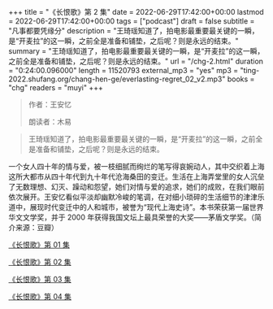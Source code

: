 +++
title = "《长恨歌》第 2 集"
date = 2022-06-29T17:42:00+00:00
lastmod = 2022-06-29T17:42:00+00:00
tags = ["podcast"]
draft = false
subtitle = "凡事都要凭缘分"
description = "王琦瑶知道了，拍电影最重要最关键的一瞬，是“开麦拉”的这一瞬，之前全是准备和铺垫，之后呢？则是永远的结束。"
summary = "王琦瑶知道了，拍电影最重要最关键的一瞬，是“开麦拉”的这一瞬，之前全是准备和铺垫，之后呢？则是永远的结束。"
url = "/chg-2.html"
duration = "0:24:00.096000"
length = 11520793
external_mp3 = "yes"
mp3 = "ting-2022.shufang.org/chang-hen-ge/everlasting-regret_02_v2.mp3"
books = "chg"
readers = "muyi"
+++

> 作者：王安忆
>
> 朗读者：木易

> 王琦瑶知道了，拍电影最重要最关键的一瞬，是“开麦拉”的这一瞬，之前全是准备和铺垫，之后呢？则是永远的结束。

一个女人四十年的情与爱，被一枝细腻而绚烂的笔写得哀婉动人，其中交织着上海这所大都市从四十年代到九十年代沧海桑田的变迁。生活在上海弄堂里的女人沉垒了无数理想、幻灭、躁动和怨望，她们对情与爱的追求，她们的成败，在我们眼前依次展开。王安忆看似平淡却幽默冷峻的笔调，在对细小琐碎的生活细节的津津乐道中，展现时代变迁中的人和城市，被誉为“现代上海史诗”。本书荣获第一届世界华文文学奖，并于 2000 年获得我国文坛上最具荣誉的大奖——茅盾文学奖。（简介来源：豆瓣）

[《长恨歌》第 01 集](./chg-1.html)

[《长恨歌》第 02 集](./chg-2.html)

[《长恨歌》第 03 集](./chg-3.html)

[《长恨歌》第 04 集](./chg-4.html)
